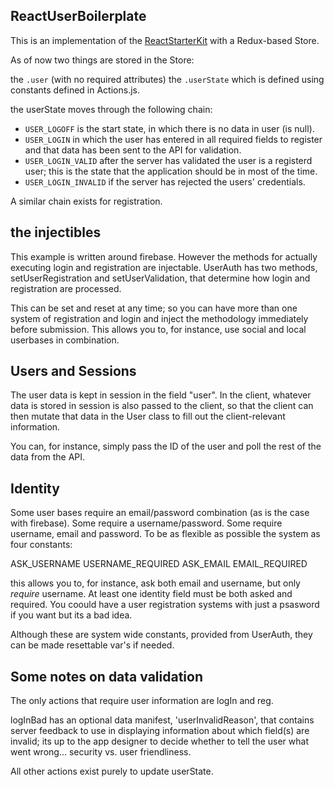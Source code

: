## ReactUserBoilerplate

This is an implementation of the [ReactStarterKit](https://github.com/kriasoft/react-starter-kit)
with a Redux-based Store. 

As of now two things are stored in the Store:

the `.user` (with no required attributes) 
the `.userState` which is defined using constants defined in Actions.js. 

the userState moves through the following chain: 

* `USER_LOGOFF` is the start state, in which there is no data in user (is null). 
* `USER_LOGIN` in which the user has entered in all required fields to register 
  and that data has been sent to the API for validation.
* `USER_LOGIN_VALID` after the server has validated the user is a registerd user; 
  this is the state that the application should be in most of the time. 
* `USER_LOGIN_INVALID` if the server has rejected the users' credentials. 

A similar chain exists for registration. 

## the injectibles 

This example is written around firebase. However the methods for actually executing
login and registration are injectable. UserAuth has two methods, setUserRegistration
and setUserValidation, that determine how login and registration are processed. 

This can be set and reset at any time; so you can have more than one system of 
registration and login and inject the methodology immediately before submission. 
This allows you to, for instance, use social and local userbases in combination. 

## Users and Sessions

The user data is kept in session in the field "user". In the client, whatever data 
is stored in session is also passed to the client, so that the client can then 
mutate that data in the User class to fill out the client-relevant information. 

You can, for instance, simply pass the ID of the user and poll the rest of the data
from the API. 

## Identity

Some user bases require an email/password combination (as is the case with firebase). 
Some require a username/password. Some require username, email and password. 
To be as flexible as possible the system as four constants:

ASK_USERNAME
USERNAME_REQUIRED
ASK_EMAIL
EMAIL_REQUIRED

this allows you to, for instance, ask both email and username, but only *require* username.
At least one identity field must be both asked and required.
You coould have a user registration systems with just a psasword if you want but its a bad idea.

Although these are system wide constants, provided from UserAuth, 
they can be made resettable var's if needed. 

## Some notes on data validation

The only actions that require user information are logIn and reg. 

logInBad has an optional data manifest, 'userInvalidReason', that contains server feedback to use in displaying 
information about which field(s) are invalid; its up to the app designer to decide whether to tell the user 
what went wrong... security vs. user friendliness. 

All other actions exist purely to update userState.
